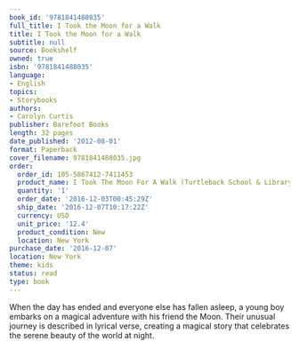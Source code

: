 ```yaml
---
book_id: '9781841488035'
full_title: I Took the Moon for a Walk
title: I Took the Moon for a Walk
subtitle: null
source: Bookshelf
owned: true
isbn: '9781841488035'
language:
- English
topics:
- Storybooks
authors:
- Carolyn Curtis
publisher: Barefoot Books
length: 32 pages
date_published: '2012-08-01'
format: Paperback
cover_filename: 9781841488035.jpg
order:
  order_id: 105-5867412-7411453
  product_name: I Took The Moon For A Walk (Turtleback School & Library Binding Edition)
  quantity: '1'
  order_date: '2016-12-03T00:45:29Z'
  ship_date: '2016-12-07T10:17:22Z'
  currency: USD
  unit_price: '12.4'
  product_condition: New
  location: New York
purchase_date: '2016-12-07'
location: New York
theme: kids
status: read
type: book
---
```

When the day has ended and everyone else has fallen asleep, a young boy embarks on a magical adventure with his friend the Moon. Their unusual journey is described in lyrical verse, creating a magical story that celebrates the serene beauty of the world at night.
